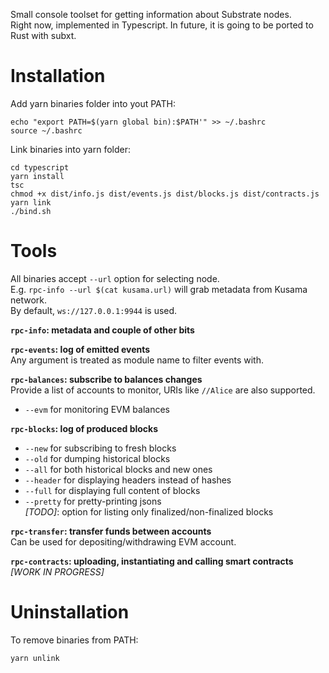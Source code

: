 Small console toolset for getting information about Substrate nodes.\
Right now, implemented in Typescript. In future, it is going to be ported to Rust with subxt.

# Installation

Add yarn binaries folder into yout PATH:
```
echo "export PATH=$(yarn global bin):$PATH'" >> ~/.bashrc
source ~/.bashrc
```

Link binaries into yarn folder:
```
cd typescript
yarn install
tsc
chmod +x dist/info.js dist/events.js dist/blocks.js dist/contracts.js
yarn link
./bind.sh
```

# Tools

All binaries accept `--url` option for selecting node.\
E.g. `rpc-info --url $(cat kusama.url)` will grab metadata from Kusama network.\
By default, `ws://127.0.0.1:9944` is used.

**`rpc-info`: metadata and couple of other bits**


**`rpc-events`: log of emitted events**\
Any argument is treated as module name to filter events with.


**`rpc-balances`: subscribe to balances changes**\
Provide a list of accounts to monitor, URIs like `//Alice` are also supported.
* `--evm` for monitoring EVM balances


**`rpc-blocks`: log of produced blocks**
* `--new` for subscribing to fresh blocks
* `--old` for dumping historical blocks
* `--all` for both historical blocks and new ones
* `--header` for displaying headers instead of hashes
* `--full` for displaying full content of blocks
* `--pretty` for pretty-printing jsons\
*[TODO]*: option for listing only finalized/non-finalized blocks


**`rpc-transfer`: transfer funds between accounts**\
Can be used for depositing/withdrawing EVM account.


**`rpc-contracts`: uploading, instantiating and calling smart contracts**\
*[WORK IN PROGRESS]*

# Uninstallation

To remove binaries from PATH:
```
yarn unlink
```

